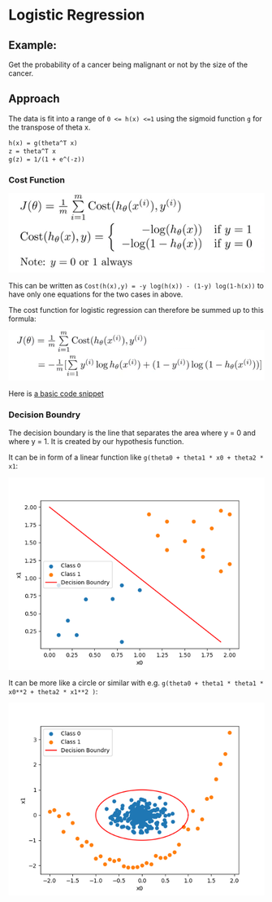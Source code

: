 # Logistic Regression

## Example:

Get the probability of a cancer being malignant or not by the size of the
cancer.

## Approach

The data is fit into a range of `0 <= h(x) <=1` using the sigmoid function `g`
for the transpose of theta x.

```
h(x) = g(theta^T x)
z = theta^T x
g(z) = 1/(1 + e^(-z))
```

### Cost Function

![Cost Function](./assets/cost_logistic_regression.png)

This can be written as
`Cost(h(x),y) = -y log(h(x)) - (1-y) log(1-h(x))`
to have only one equations for the two cases in above.

The cost function for logistic regression can therefore be summed up
to this formula:

![Cost Function as Sum](./assets/logistic_regression_cost_function.png)

Here is [a basic code snippet](./snippets/logistic_regression_multi_feature.py)

### Decision Boundry

The decision boundary is the line that separates the area where
y = 0 and where y = 1. It is created by our hypothesis function.

It can be in form of a linear function like
`g(theta0 + theta1 * x0 + theta2 * x1`:

![diagonal boundry](./assets/diagonal.png)

It can be more like a circle or similar with e.g.
`g(theta0 + theta1 * theta1 * x0**2 + theta2 * x1**2 )`:

![circular boundry](./assets/circular.png)
